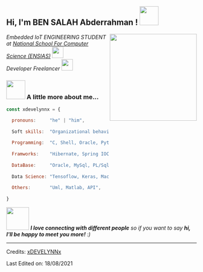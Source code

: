 <h2> Hi, I'm BEN SALAH Abderrahman ! 
  <img src="https://media.giphy.com/media/mGcNjsfWAjY5AEZNw6/giphy.gif" width="50">
</h2>
<img align='right' src="https://media.giphy.com/media/S8ZHY5Y9ULhSAGPg50/source.gif" width="230">
<p><em>Embedded IoT ENGINEERING STUDENT at <a href="http://www.unb.br">National School For Computer Science (ENSIAS)</a>
<img src="https://media.giphy.com/media/xlCMfgDZjnA589CzCB/giphy.gif?cid=ecf05e47pkkfz1xant62wjdsh9jf81840fok3m1zz5dnyo0u&rid=giphy.gif&ct=s" width="30"></br>Developer Freelancer 
<img src="https://media.giphy.com/media/WUlplcMpOCEmTGBtBW/giphy.gif" width="30"> 
</em></p>

### <img src="https://media.giphy.com/media/VgCDAzcKvsR6OM0uWg/giphy.gif" width="50"> A little more about me...  

```javascript
const xdevelynnx = {

  pronouns:     "he" | "him",
  
  Soft skills:  "Organizational behavior, strong interpersonal skills, challenging, innovative",
  
  Programming:  "C, Shell, Oracle, Python, Java, Jee, Jsf, Jsp, Swing, Primefaces, Php",
  
  Framworks:    "Hibernate, Spring IOC, Flask, Django, RestFramework API Django, Bootstrap",
  
  DataBase:     "Oracle, MySql, PL/Sql",
  
  Data Science: "Tensoflow, Keras, Machine Learning, OpenCV",
  
  Others:       "Uml, Matlab, API",
  
}
```

<img src="https://media.giphy.com/media/LnQjpWaON8nhr21vNW/giphy.gif" width="60"> <em><b>I love connecting with different people</b> so if you want to say <b>hi, I'll be happy to meet you more!</b> :)</em>

-----
Credits: [xDEVELYNNx](https://github.com/xDEVELYNNx)

Last Edited on: 18/08/2021
